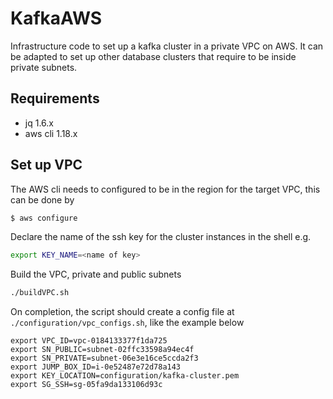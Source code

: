 # KafkaAWS

Infrastructure code to set up a kafka cluster in a private VPC on AWS. It can be adapted to set 
up other database clusters that require to be inside private subnets.

## Requirements

- jq 1.6.x
- aws cli 1.18.x

## Set up VPC 

The AWS cli needs to configured to be in the region for the target VPC, this can be done by 

```sh
$ aws configure
```

Declare the name of the ssh key for the cluster instances in the shell e.g.

```sh
export KEY_NAME=<name of key>
```

Build the VPC, private and public subnets

```sh
./buildVPC.sh
```

On completion, the script should create a config file at `./configuration/vpc_configs.sh`, like
the example below

```
export VPC_ID=vpc-0184133377f1da725
export SN_PUBLIC=subnet-02ffc33598a94ec4f
export SN_PRIVATE=subnet-06e3e16ce5ccda2f3
export JUMP_BOX_ID=i-0e52487e72d78a143
export KEY_LOCATION=configuration/kafka-cluster.pem
export SG_SSH=sg-05fa9da133106d93c
```
